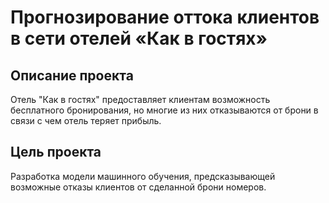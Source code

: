 # Прогнозирование оттока клиентов в сети отелей «Как в гостях»

## Описание проекта

Отель "Как в гостях" предоставляет клиентам возможность бесплатного бронирования, но многие из них отказываются от брони в связи с чем отель теряет прибыль.

## Цель проекта

Разработка модели машинного обучения, предсказывающей возможные отказы клиентов от сделанной брони номеров.